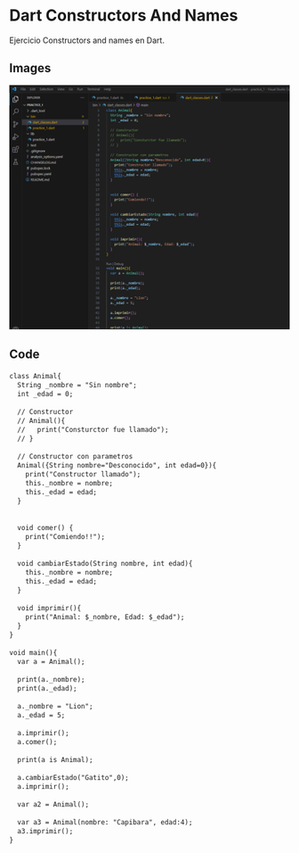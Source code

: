 # Dart Constructors And Names

Ejercicio Constructors and names en Dart.

## Images

![Constructors_And_Names.](./Constructors_And_Names.PNG)


## Code

```
class Animal{
  String _nombre = "Sin nombre";
  int _edad = 0;

  // Constructor
  // Animal(){
  //   print("Consturctor fue llamado");
  // }

  // Constructor con parametros
  Animal({String nombre="Desconocido", int edad=0}){
    print("Constructor llamado");
    this._nombre = nombre;
    this._edad = edad;
  }


  void comer() {
    print("Comiendo!!");
  }

  void cambiarEstado(String nombre, int edad){
    this._nombre = nombre;
    this._edad = edad;
  }

  void imprimir(){
    print("Animal: $_nombre, Edad: $_edad");
  }
}

void main(){
  var a = Animal();

  print(a._nombre);
  print(a._edad);

  a._nombre = "Lion";
  a._edad = 5;

  a.imprimir();
  a.comer();

  print(a is Animal);

  a.cambiarEstado("Gatito",0);
  a.imprimir();

  var a2 = Animal();

  var a3 = Animal(nombre: "Capibara", edad:4);
  a3.imprimir();
}
```
